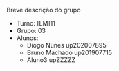 Breve descrição do grupo

* Turno: [LM]11
* Grupo: 03
* Alunos:
    - Diogo Nunes up202007895 
    - Bruno Machado up201907715
    - Aluno3 upZZZZZ
